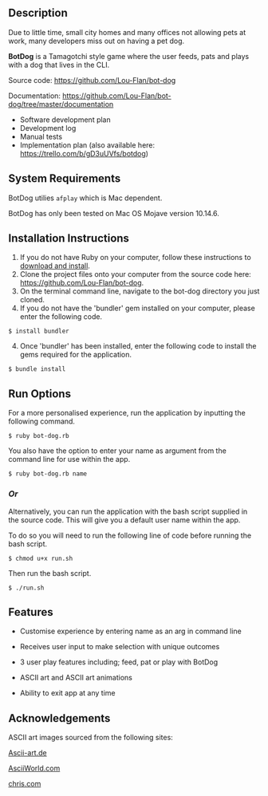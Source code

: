 ## Description

Due to little time, small city homes and many offices not allowing pets at work, many developers miss out on having a pet dog. 

**BotDog**  is a Tamagotchi style game where the user feeds, pats and plays with a dog that lives in the CLI.



Source code: https://github.com/Lou-Flan/bot-dog

Documentation: https://github.com/Lou-Flan/bot-dog/tree/master/documentation

- Software development plan
- Development log
- Manual tests
- Implementation plan (also available here: https://trello.com/b/gD3uUVfs/botdog)



##  System Requirements

BotDog utilies `afplay` which is Mac dependent. 

BotDog has only been tested on Mac OS Mojave version 10.14.6.



## Installation Instructions

1. If you do not have Ruby on your computer, follow these instructions to [download and install](https://www.ruby-lang.org/en/documentation/installation/).
2. Clone the project files onto your computer from the source code here: https://github.com/Lou-Flan/bot-dog.
3. On the terminal command line, navigate to the bot-dog directory you just cloned.
4. If you do not have the 'bundler' gem installed on your computer, please enter the following code.

```
$ install bundler
```

4. Once 'bundler' has been installed, enter the following code to install the gems required for the application.

```
$ bundle install 
```



## Run Options

For a more personalised experience, run the application by inputting the following command.

```
$ ruby bot-dog.rb
```

You also have the option to enter your name as argument from the command line for use within the app.

```$ 
$ ruby bot-dog.rb name
```

### _Or_

Alternatively, you can run the application with the bash script supplied in the source code. This will give you a default user name within the app.

To do so you will need to run the following line of code before running the bash script.

```
$ chmod u+x run.sh
```

Then run the bash script.

```
$ ./run.sh
```



## Features

- Customise experience by entering name as an arg in command line

- Receives user input to make selection with unique outcomes

- 3 user play features including; feed, pat or play with BotDog

- ASCII art and ASCII art animations

- Ability to exit app at any time

  

## Acknowledgements

ASCII art images sourced from the following sites: 

[Ascii-art.de](http://www.ascii-art.de/ascii/def/dogs.txt)

[AsciiWorld.com](http://www.asciiworld.com/-Dogs-.html)

[chris.com](http://www.chris.com/ascii/index.php?art=animals/dogs)

